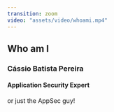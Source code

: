 ```yaml
---
transition: zoom
video: "assets/video/whoami.mp4"
---
```


## Who am I

### Cássio Batista Pereira

#### Application Security Expert

or just the AppSec guy!